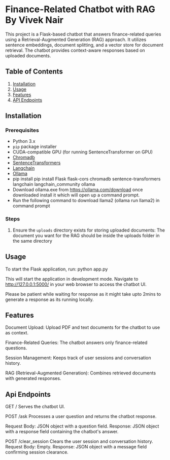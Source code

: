 # Finance-Related Chatbot with RAG By Vivek Nair

This project is a Flask-based chatbot that answers finance-related queries using a Retrieval-Augmented Generation (RAG) approach. It utilizes sentence embeddings, document splitting, and a vector store for document retrieval. The chatbot provides context-aware responses based on uploaded documents.

## Table of Contents
1. [Installation](#installation)
2. [Usage](#usage)
3. [Features](#features)
4. [API Endpoints](#api-endpoints)

## Installation

### Prerequisites
- Python 3.x
- `pip` package installer
- CUDA-compatible GPU (for running SentenceTransformer on GPU)
- [Chromadb](https://pypi.org/project/chromadb/)
- [SentenceTransformers](https://pypi.org/project/sentence-transformers/)
- [Langchain](https://pypi.org/project/langchain/)
- [Ollama](https://pypi.org/project/ollama/)
- pip install pip install Flask flask-cors chromadb sentence-transformers langchain langchain_community  ollama
- Download ollama.exe from https://ollama.com/download once downloaded install it which will open up a command prompt.
- Run the following command to download llama2 (ollama run llama2) in command prompt

### Steps
1. Ensure the `uploads` directory exists for storing uploaded documents:
   The document you want for the RAG should be inside the uploads folder in the same directory

## Usage

To start the Flask application, run:
python app.py

This will start the application in development mode. Navigate to http://127.0.0.1:5000/ in your web browser to access the chatbot UI.

Please be patient while waiting for response as it might take upto 2mins to generate a response as its running locally.

## Features

Document Upload: Upload PDF and text documents for the chatbot to use as context.

Finance-Related Queries: The chatbot answers only finance-related questions.

Session Management: Keeps track of user sessions and conversation history.

RAG (Retrieval-Augmented Generation): Combines retrieved documents with generated responses.

## Api Endpoints

GET /
Serves the chatbot UI.

POST /ask
Processes a user question and returns the chatbot response.

Request Body: JSON object with a question field.
Response: JSON object with a response field containing the chatbot's answer.

POST /clear_session
Clears the user session and conversation history.
Request Body: Empty.
Response: JSON object with a message field confirming session clearance.